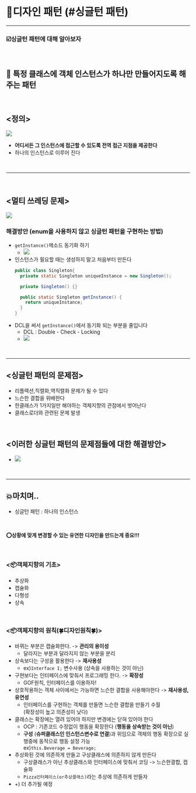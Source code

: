 # 💈디자인 패턴 (#싱글턴 패턴)
***
  

### ☑️싱글턴 패턴에 대해 알아보자  
<br/>

## 📌 특정 클래스에 객체 인스턴스가 하나만 만들어지도록 해주는 패턴
  
<br/>

## <정의> 
<img src="imagefile/1.png">


- **어디서든 그 인스턴스에 접근할 수 있도록 전역 접근 지점을 제공한다**
- 하나의 인스턴스로 이루어 진다

<br/>

--------------

<br/>


## <멀티 쓰레딩 문제>   

<img src="imagefile/2.png">

<br/>


### 해결방안 (enum을 사용하지 않고 싱글턴 패턴을 구현하는 방법)
  - `getInstance()`메소드 동기화 하기
    - <img src="imagefile/4.png">
  - 인스턴스가 필요할 때는 생성하지 말고 처음부터 만든다
    ```java
    public class Singleton{
      private static Singleton uniqueInstance = new Singleton();

      private Singleton() {}

      public static Singleton getInstance() {
        return uniqueInstance;
      }
    }
    ```
  - DCL을 써서 `getInstance()`에서 동기화 되는 부분을 줄입니다
    - DCL : Double - Check - Locking
    - <img src="imagefile/3.png">




<br/>


--------------------------------------


## <싱글턴 패턴의 문제점>
  - 리플렉션,직렬화,역직렬화 문제가 될 수 있다
  - 느슨한 결합을 위배한다
  - 한클래스가 1가지일만 해야하는 객체지향의 관점에서 벗어난다
  - 클래스로더와 관련된 문제 발생

<br/>

## <이러한 싱글턴 패턴의 문제점들에 대한 해결방안>
  - <img src="imagefile/5.png">

<br/>

-----------------------

## 💥마치며..  

- 싱글턴 패턴 : 하나의 인스턴스

<br/>

__⭕상황에 맞게 변경할 수 있는 **유연한** 디자인을 만드는게 중요!!!__

<br/>

### <📦객체지향의 기초>
- 추상화
- 캡슐화
- 다형성
- 상속

<br/>


### <📦객체지향의 원칙(🍀디자인원칙🍀)>
- 바뀌는 부분은 캡슐화한다. -> **관리의 용이성**
    - 달라지는 부분과 달라지지 않는 부분을 분리
- 상속보다는 구성을 활용한다 -> **재사용성**
    - ex)`Interface I;` 변수사용 (상속을 사용하는 것이 아닌)
- 구현보다는 인터페이스에 맞춰서 프로그래밍 한다. -> **확장성**
    - GOF원칙, 인터페이스를 이용하자!
- 상호작용하는 객체 사이에서는 가능하면 느슨한 결합을 사용해야한다 -> **재사용성, 유연성**
    - 인터페이스를 구현하는 객체를 만들면 느슨한 결합을 만들기 수월<br>(확장성이 높고 의존성이 낮다)
- 클래스는 확장에는 열려 있어야 하지만 변경에는 닫혀 있어야 한다
  - OCP : 기존코드 수정없이 행동을 확장한다 (**행동을 상속받는 것이 아닌**) 
  - **구성** (**슈퍼클래스인 인스턴스변수로 연결**)과 위임으로 객체의 행동 확장으로 실행중에 동적으로 행동 설정 가능<br>ex)`this.Beverage = Beverage;`
- 추상화된 것에 의존하게 만들고 구상클래스에 의존하지 않게 만든다
  - 구상클래스가 아닌 추상클래스와 인터페이스에 맞춰서 코딩 -> 느슨한결합, 캡슐화
  - `Pizza인터페이스(or추상클래스)`라는 추상에 의존하게 만들자
- +) 더 추가될 예정


<br/>


